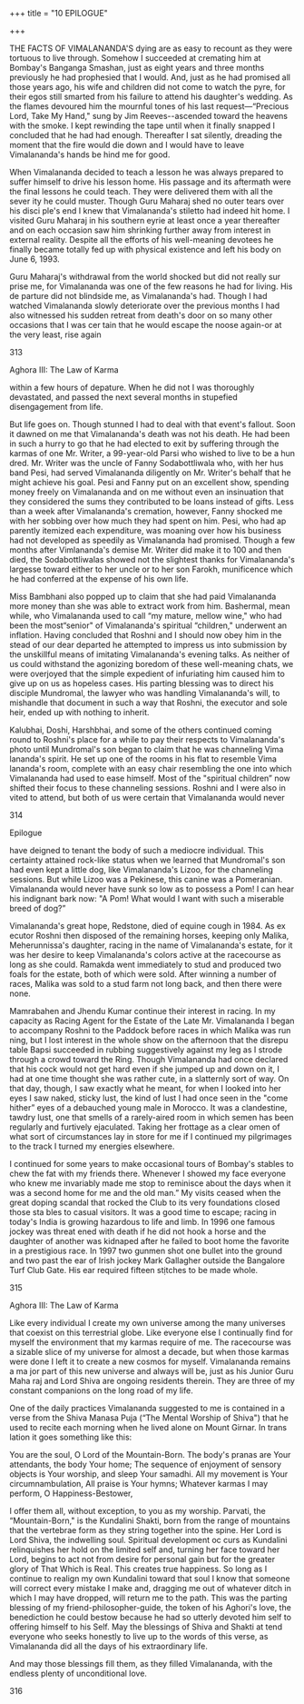 +++
title = "10 EPILOGUE"

+++

THE FACTS OF VIMALANANDA'S dying are as easy to recount as they were tortuous to live through. Somehow I succeeded at cremating him at Bombay's Banganga Smashan, just as eight years and three months previously he had prophesied that I would. And, just as he had promised all those years ago, his wife and children did not come to watch the pyre, for their egos still smarted from his failure to attend his daughter's wedding. As the flames devoured him the mournful tones of his last request—“Precious Lord, Take My Hand," sung by Jim Reeves--ascended toward the heavens with the smoke. I kept rewinding the tape until when it finally snapped I concluded that he had had enough. Thereafter I sat silently, dreading the moment that the fire would die down and I would have to leave Vimalananda's hands be hind me for good. 

When Vimalananda decided to teach a lesson he was always prepared to suffer himself to drive his lesson home. His passage and its aftermath were the final lessons he could teach. They were delivered them with all the sever ity he could muster. Though Guru Maharaj shed no outer tears over his disci ple's end I knew that Vimalananda's stiletto had indeed hit home. I visited Guru Maharaj in his southern eyrie at least once a year thereafter and on each occasion saw him shrinking further away from interest in external reality. Despite all the efforts of his well-meaning devotees he finally became totally fed up with physical existence and left his body on June 6, 1993. 

Guru Maharaj's withdrawal from the world shocked but did not really sur prise me, for Vimalananda was one of the few reasons he had for living. His de parture did not blindside me, as Vimalananda's had. Though I had watched Vimalananda slowly deteriorate over the previous months I had also witnessed his sudden retreat from death's door on so many other occasions that I was cer tain that he would escape the noose again-or at the very least, rise again 

313 

Aghora III: The Law of Karma 

within a few hours of depature. When he did not I was thoroughly devastated, and passed the next several months in stupefied disengagement from life. 

But life goes on. Though stunned I had to deal with that event's fallout. Soon it dawned on me that Vimalananda's death was not his death. He had been in such a hurry to go that he had elected to exit by suffering through the karmas of one Mr. Writer, a 99-year-old Parsi who wished to live to be a hun dred. Mr. Writer was the uncle of Fanny Sodabottliwala who, with her hus band Pesi, had served Vimalananda diligently on Mr. Writer's behalf that he might achieve his goal. Pesi and Fanny put on an excellent show, spending money freely on Vimalananda and on me without even an insinuation that they considered the sums they contributed to be loans instead of gifts. Less than a week after Vimalananda's cremation, however, Fanny shocked me with her sobbing over how much they had spent on him. Pesi, who had ap parently itemized each expenditure, was moaning over how his business had not developed as speedily as Vimalananda had promised. Though a few months after Vimlananda's demise Mr. Writer did make it to 100 and then died, the Sodabottliwalas showed not the slightest thanks for Vimalananda's largesse toward either to her uncle or to her son Farokh, munificence which he had conferred at the expense of his own life. 

Miss Bambhani also popped up to claim that she had paid Vimalananda more money than she was able to extract work from him. Bashermal, mean while, who Vimalananda used to call “my mature, mellow wine," who had been the most“senior" of Vimalananda's spiritual “children," underwent an inflation. Having concluded that Roshni and I should now obey him in the stead of our dear departed he attempted to impress us into submission by the unskillful means of imitating Vimalananda's evening talks. As neither of us could withstand the agonizing boredom of these well-meaning chats, we were overjoyed that the simple expedient of infuriating him caused him to give up on us as hopeless cases. His parting blessing was to direct his disciple Mundromal, the lawyer who was handling Vimalananda's will, to mishandle that document in such a way that Roshni, the executor and sole heir, ended up with nothing to inherit. 

Kalubhai, Doshi, Harshbhai, and some of the others continued coming round to Roshni's place for a while to pay their respects to Vimalananda's photo until Mundromal's son began to claim that he was channeling Vima lananda's spirit. He set up one of the rooms in his flat to resemble Vima lananda's room, complete with an easy chair resembling the one into which Vimalananda had used to ease himself. Most of the "spiritual children” now shifted their focus to these channeling sessions. Roshni and I were also in vited to attend, but both of us were certain that Vimalananda would never 

314 

Epilogue 

have deigned to tenant the body of such a mediocre individual. This certainty attained rock-like status when we learned that Mundromal's son had even kept a little dog, like Vimalananda's Lizoo, for the channeling sessions. But while Lizoo was a Pekinese, this canine was a Pomeranian. Vimalananda would never have sunk so low as to possess a Pom! I can hear his indignant bark now: "A Pom! What would I want with such a miserable breed of dog?” 

Vimalananda's great hope, Redstone, died of equine cough in 1984. As ex ecutor Roshni then disposed of the remaining horses, keeping only Malika, Meherunnissa's daughter, racing in the name of Vimalananda's estate, for it was her desire to keep Vimalananda's colors active at the racecourse as long as she could. Ramakda went immediately to stud and produced two foals for the estate, both of which were sold. After winning a number of races, Malika was sold to a stud farm not long back, and then there were none. 

Mamrabahen and Jhendu Kumar continue their interest in racing. In my capacity as Racing Agent for the Estate of the Late Mr. Vimalananda I began to accompany Roshni to the Paddock before races in which Malika was run ning, but I lost interest in the whole show on the afternoon that the disrepu table Bapsi succeeded in rubbing suggestively against my leg as I strode through a crowd toward the Ring. Though Vimalananda had once declared that his cock would not get hard even if she jumped up and down on it, I had at one time thought she was rather cute, in a slatternly sort of way. On that day, though, I saw exactly what he meant, for when I looked into her eyes I saw naked, sticky lust, the kind of lust I had once seen in the "come hither” eyes of a debauched young male in Morocco. It was a clandestine, tawdry lust, one that smells of a rarely-aired room in which semen has been regularly and furtively ejaculated. Taking her frottage as a clear omen of what sort of circumstances lay in store for me if I continued my pilgrimages to the track I turned my energies elsewhere. 

I continued for some years to make occasional tours of Bombay's stables to chew the fat with my friends there. Whenever I showed my face everyone who knew me invariably made me stop to reminisce about the days when it was a second home for me and the old man.” My visits ceased when the great doping scandal that rocked the Club to its very foundations closed those sta bles to casual visitors. It was a good time to escape; racing in today's India is growing hazardous to life and limb. In 1996 one famous jockey was threat ened with death if he did not hook a horse and the daughter of another was kidnaped after he failed to boot home the favorite in a prestigious race. In 1997 two gunmen shot one bullet into the ground and two past the ear of Irish jockey Mark Gallagher outside the Bangalore Turf Club Gate. His ear required fifteen stịtches to be made whole. 

315 

Aghora III: The Law of Karma 

Like every individual I create my own universe among the many universes that coexist on this terrestrial globe. Like everyone else I continually find for myself the environment that my karmas require of me. The racecourse was a sizable slice of my universe for almost a decade, but when those karmas were done I left it to create a new cosmos for myself. Vimalananda remains a ma jor part of this new universe and always will be, just as his Junior Guru Maha raj and Lord Shiva are ongoing residents therein. They are three of my constant companions on the long road of my life. 

One of the daily practices Vimalananda suggested to me is contained in a verse from the Shiva Manasa Puja (“The Mental Worship of Shiva") that he used to recite each morning when he lived alone on Mount Girnar. In trans lation it goes something like this: 

You are the soul, O Lord of the Mountain-Born. The body's pranas are Your attendants, the body Your home; The sequence of enjoyment of sensory objects is Your worship, and sleep Your samadhi. All my movement is Your circumnambulation, All praise is Your hymns; Whatever karmas I may perform, O Happiness-Bestower, 

I offer them all, without exception, to you as my worship. Parvati, the “Mountain-Born," is the Kundalini Shakti, born from the range of mountains that the vertebrae form as they string together into the spine. Her Lord is Lord Shiva, the indwelling soul. Spiritual development oc curs as Kundalini relinquishes her hold on the limited self and, turning her face toward her Lord, begins to act not from desire for personal gain but for the greater glory of That Which is Real. This creates true happiness. So long as I continue to realign my own Kundalini toward that soul I know that someone will correct every mistake I make and, dragging me out of whatever ditch in which I may have dropped, will return me to the path. This was the parting blessing of my friend-philosopher-guide, the token of his Aghori's love, the benediction he could bestow because he had so utterly devoted him self to offering himself to his Self. May the blessings of Shiva and Shakti at tend everyone who seeks honestly to live up to the words of this verse, as Vimalananda did all the days of his extraordinary life. 

And may those blessings fill them, as they filled Vimalananda, with the endless plenty of unconditional love. 

316 

